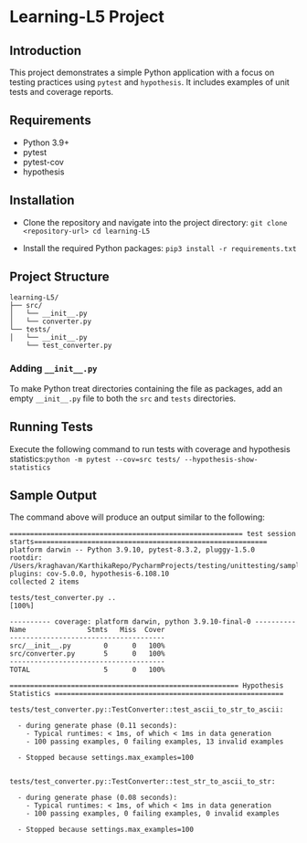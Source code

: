 # Learning-L5 Project

## Introduction
This project demonstrates a simple Python application with a focus on testing practices using `pytest` and `hypothesis`. It includes examples of unit tests and coverage reports.

## Requirements
- Python 3.9+
- pytest
- pytest-cov
- hypothesis

## Installation
- Clone the repository and navigate into the project directory: ```git clone <repository-url> cd learning-L5```

- Install the required Python packages: ```pip3 install -r requirements.txt```

## Project Structure
```
learning-L5/
├── src/
│   └── __init__.py
│   └── converter.py
└── tests/
│   └── __init__.py
    └── test_converter.py
```

### Adding `__init__.py`
To make Python treat directories containing the file as packages, add an empty `__init__.py` file to both the `src` and `tests` directories.

## Running Tests
Execute the following command to run tests with coverage and hypothesis statistics:```python -m pytest --cov=src tests/ --hypothesis-show-statistics```

## Sample Output
The command above will produce an output similar to the following:
```
========================================================= test session starts=========================================================
platform darwin -- Python 3.9.10, pytest-8.3.2, pluggy-1.5.0
rootdir: /Users/kraghavan/KarthikaRepo/PycharmProjects/testing/unittesting/sample_testing5
plugins: cov-5.0.0, hypothesis-6.108.10
collected 2 items                                                                                                                     

tests/test_converter.py ..                                                                                                      [100%]

---------- coverage: platform darwin, python 3.9.10-final-0 ----------
Name               Stmts   Miss  Cover
--------------------------------------
src/__init__.py        0      0   100%
src/converter.py       5      0   100%
--------------------------------------
TOTAL                  5      0   100%

======================================================== Hypothesis Statistics ========================================================

tests/test_converter.py::TestConverter::test_ascii_to_str_to_ascii:

  - during generate phase (0.11 seconds):
    - Typical runtimes: < 1ms, of which < 1ms in data generation
    - 100 passing examples, 0 failing examples, 13 invalid examples

  - Stopped because settings.max_examples=100


tests/test_converter.py::TestConverter::test_str_to_ascii_to_str:

  - during generate phase (0.08 seconds):
    - Typical runtimes: < 1ms, of which < 1ms in data generation
    - 100 passing examples, 0 failing examples, 0 invalid examples

  - Stopped because settings.max_examples=100

```